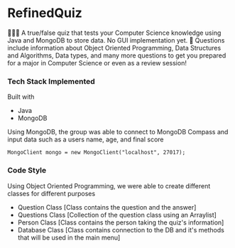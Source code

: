 # RefinedQuiz
👨🏾‍💻 A true/false quiz that tests your Computer Science knowledge using Java and MongoDB to store data. No GUI implementation yet.
📝 Questions include information about Object Oriented Programming, Data Structures and Algorithms, Data types, and many more questions to get you prepared for a major in Computer Science or even as a review session!

### Tech Stack Implemented
Built with
* Java
* MongoDB

Using MongoDB, the group was able to connect to MongoDB Compass and input data such as a users name, age, and final score

`MongoClient mongo = new MongoClient("localhost", 27017);`

### Code Style
Using Object Oriented Programming, we were able to create different classes for different purposes
* Question Class [Class contains the question and the answer]
* Questions Class [Collection of the question class using an Arraylist]
* Person Class [Class contains the person taking the quiz's information]
* Database Class [Class contains connection to the DB and it's methods that will be used in the main menu]
